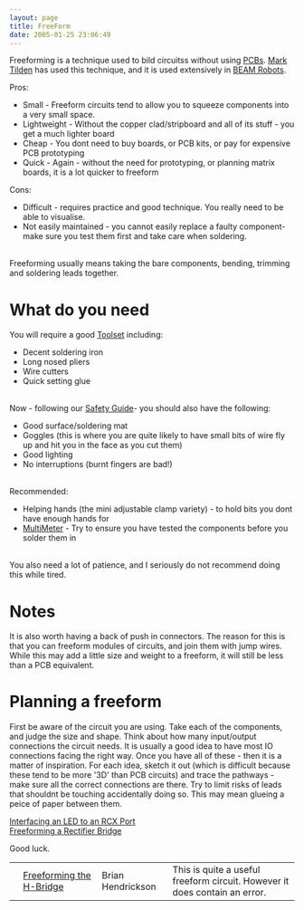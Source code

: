 ```yaml
---
layout: page
title: FreeForm
date: 2005-01-25 23:06:49
---
```

<p>Freeforming is a technique used to bild circuitss without using <a class="wiki" href="/wiki/pcb.html" title="Printed Circuit Board">PCBs</a>. <a class="wiki" href="/wiki/mark_tilden.html" title="Mark Tilden">Mark Tilden</a> has used this technique, and it is used extensively in <a class="wiki" href="/wiki/beam_robots.html" title="Biology, Electronics, Aesthetics and Mechanics">BEAM Robots</a>.
</p>
<p>Pros:
</p>
<ul><li> Small - Freeform circuits tend to allow you to squeeze components into a very small space.
</li><li> Lightweight - Without the copper clad/stripboard and all of its stuff - you get a much lighter board
</li><li> Cheap - You dont need to buy boards, or PCB kits, or pay for expensive PCB prototyping
</li><li> Quick - Again - without the need for prototyping, or planning matrix boards, it is a lot quicker to freeform
</li></ul><p>Cons:
</p>
<ul><li> Difficult - requires practice and good technique. You really need to be able to visualise.
</li><li> Not easily maintained - you cannot easily replace a faulty component- make sure you test them first and take care when soldering.
</li></ul><p>
<br/>Freeforming usually means taking the bare components, bending, trimming and soldering leads together.
</p>
<h1  id="What_do_you_need">What do you need</h1>
<p>You will require a good <a class="wiki" href="/wiki/robot_tools.html" title="Tools that are often required to get started in robot building">Toolset</a> including:
</p>
<ul><li> Decent soldering iron
</li><li> Long nosed pliers
</li><li> Wire cutters
</li><li> Quick setting glue
</li></ul><p>
<br/>Now - following our <a class="wiki" href="/wiki/robot_building_safety.html" title="Building robots can be dangerous - tips to help your safety">Safety Guide</a>- you should also have the following:
</p>
<ul><li> Good surface/soldering mat
</li><li> Goggles (this is where you are quite likely to have small bits of wire fly up and hit you in the face as you cut them)
</li><li> Good lighting
</li><li> No interruptions (burnt fingers are bad!)
</li></ul><p>
<br/>Recommended:
</p>
<ul><li> Helping hands (the mini adjustable clamp variety) - to hold bits you dont have enough hands for
</li><li> <a class="wiki" href="/wiki/multimeter.html" title="MultiMeter">MultiMeter</a> - Try to ensure you have tested the components before you solder them in
</li></ul><p>
<br/>You also need a lot of patience, and I seriously do not recommend doing this while tired.
</p>
<h1  id="Notes">Notes</h1>
<p>It is also worth having a back of push in connectors. The reason for this is that you can freeform modules of circuits, and join them with jump wires. While this may add a little size and weight to a freeform, it will still be less than a PCB equivalent.
</p>
<h1  id="Planning_a_freeform">Planning a freeform</h1>
<p>First be aware of the circuit you are using. Take each of the components, and judge the size and shape. Think about how many input/output connections the circuit needs. It is usually a good idea to have most IO connections facing the right way. Once you have all of these - then it is a matter of inspiration. For each idea, sketch it out (which is difficult because these tend to be more '3D' than PCB circuits) and trace the pathways - make sure all the correct connections are there. Try to limit risks of leads that shouldnt be touching accidentally doing so. This may mean glueing a peice of paper between them.
</p>
<p><a class="wiki" href="/wiki/interfacing_an_led_to_an_rcx_port.html" title="Interfacing an LED to an RCX Port">Interfacing an LED to an RCX Port</a>
<br/><a class="wiki" href="/wiki/freeforming_a_rectifier_bridge.html" title="Freeforming a Rectifier Bridge">Freeforming a Rectifier Bridge</a>
</p>
<p>Good luck.
</p>
<table class="normal" id="fancytable_1"> <tr> <td class="odd"></td> <td class="odd"> <a  href="http://www.beam-online.com/Robots/Tutorials/Freeform/H-bridge/hbridge.html" rel="external" target="_blank">Freeforming the H-Bridge</a> </td> <td class="odd"> Brian Hendrickson </td> <td class="odd"> This is quite a useful freeform circuit. However it does contain an error.</td> </tr> </table>
